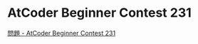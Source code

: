 AtCoder Beginner Contest 231
===

[問題 - AtCoder Beginner Contest 231](https://atcoder.jp/contests/abc231/tasks)
